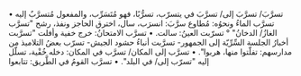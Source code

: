 ‌تسرَّبَ/ ‌تسرَّبَ إلى/ ‌تسرَّبَ في يتسرّب، تسرُّبًا، فهو مُتَسَرِّب، والمفعول مُتسرَّبٌ إليه
• ‌تسرَّب الماءُ ونحوُه: مُطاوع سرَّبَ: انسرَب، سال، اخترق الحاجز ونفذ، رشح "‌تسرَّب الغازُ/ الدخانُ" ° تسرّبت العينُ: سالت.
• ‌تسرَّب الامتحانُ: خرج خفية وأفلت "تسرَّبت أخبارُ الجلسة السِّرِّيّة إلى الجمهور- تسرَّبت أنباءُ حشود الجيش- ‌تسرّب بعضُ التلاميذ من مدارسهم: تفلّتوا منها، هربوا".
• ‌تسرَّب إلى المكان/ ‌تسرَّب في المكان: دخله خُفْية، تسلّل إليه "‌تسرّب إلى/ في البلد".
• ‌تسرَّب القومُ في الطَّريق: تتابعوا